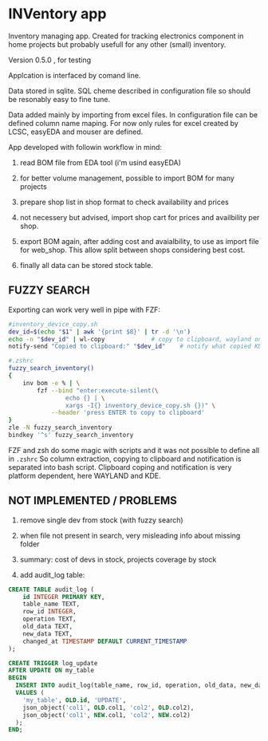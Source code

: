 # INVentory app

Inventory managing app. Created for tracking electronics component in home
projects but probably usefull for any other (small) inventory.

Version 0.5.0 , for testing

Applcation is interfaced by comand line.

Data stored in sqlite. SQL cheme described in configuration file so should
be resonably easy to fine tune.

Data added mainly by importing from excel files. In configuration file can be defined
column name maping. For now only rules for excel created by LCSC, easyEDA and mouser
are defined.

App developed with followin workflow in mind:

1. read BOM file from EDA tool (i'm usind easyEDA)

2. for better volume management, possible to import BOM for many projects

3. prepare shop list in shop format to check availability and prices

4. not necessery but advised, import shop cart for prices and availbility per shop.

5. export BOM again, after adding cost and avaialbility, to use as import file for
web_shop. This allow split between shops considering best cost.

6. finally all data can be stored stock table.

## FUZZY SEARCH

Exporting can work very well in pipe with FZF:

```bash
#inventory_device_copy.sh
dev_id=$(echo "$1" | awk '{print $8}' | tr -d '\n')
echo -n "$dev_id" | wl-copy 			# copy to clipboard, wayland only
notify-send "Copied to clipboard:" "$dev_id"	# notify what copied KDE only

#.zshrc
fuzzy_search_inventory()
{
    inv bom -e % | \
        fzf --bind "enter:execute-silent(\
                echo {} | \
                xargs -I{} inventory_device_copy.sh {})" \
            --header 'press ENTER to copy to clipboard'
}
zle -N fuzzy_search_inventory
bindkey '^s' fuzzy_search_inventory
```

FZF and zsh do some magic with scripts and it was not possible to define all in `.zshrc`
So column extraction, copying to clipboard and notification is separated into
bash script. Clipboard coping and notification is very platform dependent, here
WAYLAND and KDE.

## NOT IMPLEMENTED / PROBLEMS

1. remove single dev from stock (with fuzzy search)

2. when file not present in search, very misleading info about missing folder

3. summary: cost of devs in stock, projects coverage by stock

4. add audit_log table:

```sql
CREATE TABLE audit_log (
    id INTEGER PRIMARY KEY,
    table_name TEXT,
    row_id INTEGER,
    operation TEXT,
    old_data TEXT,
    new_data TEXT,
    changed_at TIMESTAMP DEFAULT CURRENT_TIMESTAMP
);

CREATE TRIGGER log_update
AFTER UPDATE ON my_table
BEGIN
  INSERT INTO audit_log(table_name, row_id, operation, old_data, new_data)
  VALUES (
    'my_table', OLD.id, 'UPDATE',
    json_object('col1', OLD.col1, 'col2', OLD.col2),
    json_object('col1', NEW.col1, 'col2', NEW.col2)
  );
END;
```
